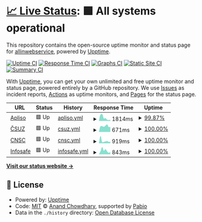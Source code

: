 # [📈 Live Status](https://allinwebservice.github.io/status): <!--live status--> **🟩 All systems operational**

This repository contains the open-source uptime monitor and status page for [allinwebservice](https://allinwebservice.github.io/status), powered by [Upptime](https://github.com/upptime/upptime).

[![Uptime CI](https://github.com/allinwebservice/status/workflows/Uptime%20CI/badge.svg)](https://github.com/allinwebservice/status/actions?query=workflow%3A%22Uptime+CI%22)
[![Response Time CI](https://github.com/allinwebservice/status/workflows/Response%20Time%20CI/badge.svg)](https://github.com/allinwebservice/status/actions?query=workflow%3A%22Response+Time+CI%22)
[![Graphs CI](https://github.com/allinwebservice/status/workflows/Graphs%20CI/badge.svg)](https://github.com/allinwebservice/status/actions?query=workflow%3A%22Graphs+CI%22)
[![Static Site CI](https://github.com/allinwebservice/status/workflows/Static%20Site%20CI/badge.svg)](https://github.com/allinwebservice/status/actions?query=workflow%3A%22Static+Site+CI%22)
[![Summary CI](https://github.com/allinwebservice/status/workflows/Summary%20CI/badge.svg)](https://github.com/allinwebservice/status/actions?query=workflow%3A%22Summary+CI%22)

With [Upptime](https://upptime.js.org), you can get your own unlimited and free uptime monitor and status page, powered entirely by a GitHub repository. We use [Issues](https://github.com/allinwebservice/status/issues) as incident reports, [Actions](https://github.com/allinwebservice/status/actions) as uptime monitors, and [Pages](https://allinwebservice.github.io/status) for the status page.

<!--start: status pages-->
<!-- This summary is generated by Upptime (https://github.com/upptime/upptime) -->
<!-- Do not edit this manually, your changes will be overwritten -->
<!-- prettier-ignore -->
| URL | Status | History | Response Time | Uptime |
| --- | ------ | ------- | ------------- | ------ |
| <img alt="" src="https://icons.duckduckgo.com/ip3/apliso.net.ico" height="13"> [Apliso](https://apliso.net) | 🟩 Up | [apliso.yml](https://github.com/allinwebservice/status/commits/HEAD/history/apliso.yml) | <details><summary><img alt="Response time graph" src="./graphs/apliso/response-time-week.png" height="20"> 1814ms</summary><br><a href="https://allinwebservice.github.io/status/history/apliso"><img alt="Response time 1565" src="https://img.shields.io/endpoint?url=https%3A%2F%2Fraw.githubusercontent.com%2Fallinwebservice%2Fstatus%2FHEAD%2Fapi%2Fapliso%2Fresponse-time.json"></a><br><a href="https://allinwebservice.github.io/status/history/apliso"><img alt="24-hour response time 2013" src="https://img.shields.io/endpoint?url=https%3A%2F%2Fraw.githubusercontent.com%2Fallinwebservice%2Fstatus%2FHEAD%2Fapi%2Fapliso%2Fresponse-time-day.json"></a><br><a href="https://allinwebservice.github.io/status/history/apliso"><img alt="7-day response time 1814" src="https://img.shields.io/endpoint?url=https%3A%2F%2Fraw.githubusercontent.com%2Fallinwebservice%2Fstatus%2FHEAD%2Fapi%2Fapliso%2Fresponse-time-week.json"></a><br><a href="https://allinwebservice.github.io/status/history/apliso"><img alt="30-day response time 1244" src="https://img.shields.io/endpoint?url=https%3A%2F%2Fraw.githubusercontent.com%2Fallinwebservice%2Fstatus%2FHEAD%2Fapi%2Fapliso%2Fresponse-time-month.json"></a><br><a href="https://allinwebservice.github.io/status/history/apliso"><img alt="1-year response time 1565" src="https://img.shields.io/endpoint?url=https%3A%2F%2Fraw.githubusercontent.com%2Fallinwebservice%2Fstatus%2FHEAD%2Fapi%2Fapliso%2Fresponse-time-year.json"></a></details> | <details><summary><a href="https://allinwebservice.github.io/status/history/apliso">99.87%</a></summary><a href="https://allinwebservice.github.io/status/history/apliso"><img alt="All-time uptime 99.94%" src="https://img.shields.io/endpoint?url=https%3A%2F%2Fraw.githubusercontent.com%2Fallinwebservice%2Fstatus%2FHEAD%2Fapi%2Fapliso%2Fuptime.json"></a><br><a href="https://allinwebservice.github.io/status/history/apliso"><img alt="24-hour uptime 99.09%" src="https://img.shields.io/endpoint?url=https%3A%2F%2Fraw.githubusercontent.com%2Fallinwebservice%2Fstatus%2FHEAD%2Fapi%2Fapliso%2Fuptime-day.json"></a><br><a href="https://allinwebservice.github.io/status/history/apliso"><img alt="7-day uptime 99.87%" src="https://img.shields.io/endpoint?url=https%3A%2F%2Fraw.githubusercontent.com%2Fallinwebservice%2Fstatus%2FHEAD%2Fapi%2Fapliso%2Fuptime-week.json"></a><br><a href="https://allinwebservice.github.io/status/history/apliso"><img alt="30-day uptime 99.94%" src="https://img.shields.io/endpoint?url=https%3A%2F%2Fraw.githubusercontent.com%2Fallinwebservice%2Fstatus%2FHEAD%2Fapi%2Fapliso%2Fuptime-month.json"></a><br><a href="https://allinwebservice.github.io/status/history/apliso"><img alt="1-year uptime 99.94%" src="https://img.shields.io/endpoint?url=https%3A%2F%2Fraw.githubusercontent.com%2Fallinwebservice%2Fstatus%2FHEAD%2Fapi%2Fapliso%2Fuptime-year.json"></a></details>
| <img alt="" src="https://icons.duckduckgo.com/ip3/csuz.cz.ico" height="13"> [ČSUZ](https://csuz.cz) | 🟩 Up | [csuz.yml](https://github.com/allinwebservice/status/commits/HEAD/history/csuz.yml) | <details><summary><img alt="Response time graph" src="./graphs/csuz/response-time-week.png" height="20"> 671ms</summary><br><a href="https://allinwebservice.github.io/status/history/csuz"><img alt="Response time 606" src="https://img.shields.io/endpoint?url=https%3A%2F%2Fraw.githubusercontent.com%2Fallinwebservice%2Fstatus%2FHEAD%2Fapi%2Fcsuz%2Fresponse-time.json"></a><br><a href="https://allinwebservice.github.io/status/history/csuz"><img alt="24-hour response time 592" src="https://img.shields.io/endpoint?url=https%3A%2F%2Fraw.githubusercontent.com%2Fallinwebservice%2Fstatus%2FHEAD%2Fapi%2Fcsuz%2Fresponse-time-day.json"></a><br><a href="https://allinwebservice.github.io/status/history/csuz"><img alt="7-day response time 671" src="https://img.shields.io/endpoint?url=https%3A%2F%2Fraw.githubusercontent.com%2Fallinwebservice%2Fstatus%2FHEAD%2Fapi%2Fcsuz%2Fresponse-time-week.json"></a><br><a href="https://allinwebservice.github.io/status/history/csuz"><img alt="30-day response time 611" src="https://img.shields.io/endpoint?url=https%3A%2F%2Fraw.githubusercontent.com%2Fallinwebservice%2Fstatus%2FHEAD%2Fapi%2Fcsuz%2Fresponse-time-month.json"></a><br><a href="https://allinwebservice.github.io/status/history/csuz"><img alt="1-year response time 606" src="https://img.shields.io/endpoint?url=https%3A%2F%2Fraw.githubusercontent.com%2Fallinwebservice%2Fstatus%2FHEAD%2Fapi%2Fcsuz%2Fresponse-time-year.json"></a></details> | <details><summary><a href="https://allinwebservice.github.io/status/history/csuz">100.00%</a></summary><a href="https://allinwebservice.github.io/status/history/csuz"><img alt="All-time uptime 100.00%" src="https://img.shields.io/endpoint?url=https%3A%2F%2Fraw.githubusercontent.com%2Fallinwebservice%2Fstatus%2FHEAD%2Fapi%2Fcsuz%2Fuptime.json"></a><br><a href="https://allinwebservice.github.io/status/history/csuz"><img alt="24-hour uptime 100.00%" src="https://img.shields.io/endpoint?url=https%3A%2F%2Fraw.githubusercontent.com%2Fallinwebservice%2Fstatus%2FHEAD%2Fapi%2Fcsuz%2Fuptime-day.json"></a><br><a href="https://allinwebservice.github.io/status/history/csuz"><img alt="7-day uptime 100.00%" src="https://img.shields.io/endpoint?url=https%3A%2F%2Fraw.githubusercontent.com%2Fallinwebservice%2Fstatus%2FHEAD%2Fapi%2Fcsuz%2Fuptime-week.json"></a><br><a href="https://allinwebservice.github.io/status/history/csuz"><img alt="30-day uptime 100.00%" src="https://img.shields.io/endpoint?url=https%3A%2F%2Fraw.githubusercontent.com%2Fallinwebservice%2Fstatus%2FHEAD%2Fapi%2Fcsuz%2Fuptime-month.json"></a><br><a href="https://allinwebservice.github.io/status/history/csuz"><img alt="1-year uptime 100.00%" src="https://img.shields.io/endpoint?url=https%3A%2F%2Fraw.githubusercontent.com%2Fallinwebservice%2Fstatus%2FHEAD%2Fapi%2Fcsuz%2Fuptime-year.json"></a></details>
| <img alt="" src="https://icons.duckduckgo.com/ip3/cnsc.cz.ico" height="13"> [CNSC](https://cnsc.cz) | 🟩 Up | [cnsc.yml](https://github.com/allinwebservice/status/commits/HEAD/history/cnsc.yml) | <details><summary><img alt="Response time graph" src="./graphs/cnsc/response-time-week.png" height="20"> 919ms</summary><br><a href="https://allinwebservice.github.io/status/history/cnsc"><img alt="Response time 666" src="https://img.shields.io/endpoint?url=https%3A%2F%2Fraw.githubusercontent.com%2Fallinwebservice%2Fstatus%2FHEAD%2Fapi%2Fcnsc%2Fresponse-time.json"></a><br><a href="https://allinwebservice.github.io/status/history/cnsc"><img alt="24-hour response time 581" src="https://img.shields.io/endpoint?url=https%3A%2F%2Fraw.githubusercontent.com%2Fallinwebservice%2Fstatus%2FHEAD%2Fapi%2Fcnsc%2Fresponse-time-day.json"></a><br><a href="https://allinwebservice.github.io/status/history/cnsc"><img alt="7-day response time 919" src="https://img.shields.io/endpoint?url=https%3A%2F%2Fraw.githubusercontent.com%2Fallinwebservice%2Fstatus%2FHEAD%2Fapi%2Fcnsc%2Fresponse-time-week.json"></a><br><a href="https://allinwebservice.github.io/status/history/cnsc"><img alt="30-day response time 687" src="https://img.shields.io/endpoint?url=https%3A%2F%2Fraw.githubusercontent.com%2Fallinwebservice%2Fstatus%2FHEAD%2Fapi%2Fcnsc%2Fresponse-time-month.json"></a><br><a href="https://allinwebservice.github.io/status/history/cnsc"><img alt="1-year response time 666" src="https://img.shields.io/endpoint?url=https%3A%2F%2Fraw.githubusercontent.com%2Fallinwebservice%2Fstatus%2FHEAD%2Fapi%2Fcnsc%2Fresponse-time-year.json"></a></details> | <details><summary><a href="https://allinwebservice.github.io/status/history/cnsc">100.00%</a></summary><a href="https://allinwebservice.github.io/status/history/cnsc"><img alt="All-time uptime 100.00%" src="https://img.shields.io/endpoint?url=https%3A%2F%2Fraw.githubusercontent.com%2Fallinwebservice%2Fstatus%2FHEAD%2Fapi%2Fcnsc%2Fuptime.json"></a><br><a href="https://allinwebservice.github.io/status/history/cnsc"><img alt="24-hour uptime 100.00%" src="https://img.shields.io/endpoint?url=https%3A%2F%2Fraw.githubusercontent.com%2Fallinwebservice%2Fstatus%2FHEAD%2Fapi%2Fcnsc%2Fuptime-day.json"></a><br><a href="https://allinwebservice.github.io/status/history/cnsc"><img alt="7-day uptime 100.00%" src="https://img.shields.io/endpoint?url=https%3A%2F%2Fraw.githubusercontent.com%2Fallinwebservice%2Fstatus%2FHEAD%2Fapi%2Fcnsc%2Fuptime-week.json"></a><br><a href="https://allinwebservice.github.io/status/history/cnsc"><img alt="30-day uptime 100.00%" src="https://img.shields.io/endpoint?url=https%3A%2F%2Fraw.githubusercontent.com%2Fallinwebservice%2Fstatus%2FHEAD%2Fapi%2Fcnsc%2Fuptime-month.json"></a><br><a href="https://allinwebservice.github.io/status/history/cnsc"><img alt="1-year uptime 100.00%" src="https://img.shields.io/endpoint?url=https%3A%2F%2Fraw.githubusercontent.com%2Fallinwebservice%2Fstatus%2FHEAD%2Fapi%2Fcnsc%2Fuptime-year.json"></a></details>
| <img alt="" src="https://icons.duckduckgo.com/ip3/infosafe.tech.ico" height="13"> [Infosafe](https://infosafe.tech) | 🟩 Up | [infosafe.yml](https://github.com/allinwebservice/status/commits/HEAD/history/infosafe.yml) | <details><summary><img alt="Response time graph" src="./graphs/infosafe/response-time-week.png" height="20"> 843ms</summary><br><a href="https://allinwebservice.github.io/status/history/infosafe"><img alt="Response time 989" src="https://img.shields.io/endpoint?url=https%3A%2F%2Fraw.githubusercontent.com%2Fallinwebservice%2Fstatus%2FHEAD%2Fapi%2Finfosafe%2Fresponse-time.json"></a><br><a href="https://allinwebservice.github.io/status/history/infosafe"><img alt="24-hour response time 511" src="https://img.shields.io/endpoint?url=https%3A%2F%2Fraw.githubusercontent.com%2Fallinwebservice%2Fstatus%2FHEAD%2Fapi%2Finfosafe%2Fresponse-time-day.json"></a><br><a href="https://allinwebservice.github.io/status/history/infosafe"><img alt="7-day response time 843" src="https://img.shields.io/endpoint?url=https%3A%2F%2Fraw.githubusercontent.com%2Fallinwebservice%2Fstatus%2FHEAD%2Fapi%2Finfosafe%2Fresponse-time-week.json"></a><br><a href="https://allinwebservice.github.io/status/history/infosafe"><img alt="30-day response time 821" src="https://img.shields.io/endpoint?url=https%3A%2F%2Fraw.githubusercontent.com%2Fallinwebservice%2Fstatus%2FHEAD%2Fapi%2Finfosafe%2Fresponse-time-month.json"></a><br><a href="https://allinwebservice.github.io/status/history/infosafe"><img alt="1-year response time 989" src="https://img.shields.io/endpoint?url=https%3A%2F%2Fraw.githubusercontent.com%2Fallinwebservice%2Fstatus%2FHEAD%2Fapi%2Finfosafe%2Fresponse-time-year.json"></a></details> | <details><summary><a href="https://allinwebservice.github.io/status/history/infosafe">100.00%</a></summary><a href="https://allinwebservice.github.io/status/history/infosafe"><img alt="All-time uptime 99.81%" src="https://img.shields.io/endpoint?url=https%3A%2F%2Fraw.githubusercontent.com%2Fallinwebservice%2Fstatus%2FHEAD%2Fapi%2Finfosafe%2Fuptime.json"></a><br><a href="https://allinwebservice.github.io/status/history/infosafe"><img alt="24-hour uptime 100.00%" src="https://img.shields.io/endpoint?url=https%3A%2F%2Fraw.githubusercontent.com%2Fallinwebservice%2Fstatus%2FHEAD%2Fapi%2Finfosafe%2Fuptime-day.json"></a><br><a href="https://allinwebservice.github.io/status/history/infosafe"><img alt="7-day uptime 100.00%" src="https://img.shields.io/endpoint?url=https%3A%2F%2Fraw.githubusercontent.com%2Fallinwebservice%2Fstatus%2FHEAD%2Fapi%2Finfosafe%2Fuptime-week.json"></a><br><a href="https://allinwebservice.github.io/status/history/infosafe"><img alt="30-day uptime 99.82%" src="https://img.shields.io/endpoint?url=https%3A%2F%2Fraw.githubusercontent.com%2Fallinwebservice%2Fstatus%2FHEAD%2Fapi%2Finfosafe%2Fuptime-month.json"></a><br><a href="https://allinwebservice.github.io/status/history/infosafe"><img alt="1-year uptime 99.81%" src="https://img.shields.io/endpoint?url=https%3A%2F%2Fraw.githubusercontent.com%2Fallinwebservice%2Fstatus%2FHEAD%2Fapi%2Finfosafe%2Fuptime-year.json"></a></details>

<!--end: status pages-->

[**Visit our status website →**](https://allinwebservice.github.io/status)

## 📄 License

- Powered by: [Upptime](https://github.com/upptime/upptime)
- Code: [MIT](./LICENSE) © [Anand Chowdhary](https://anandchowdhary.com), supported by [Pabio](https://pabio.com)
- Data in the `./history` directory: [Open Database License](https://opendatacommons.org/licenses/odbl/1-0/)
